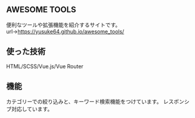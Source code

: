 ## AWESOME TOOLS
便利なツールや拡張機能を紹介するサイトです。
url→https://yusuke64.github.io/awesome_tools/

## 使った技術
HTML/SCSS/Vue.js/Vue Router

## 機能
カテゴリーでの絞り込みと、キーワード検索機能をつけています。
レスポンシブ対応しています。
